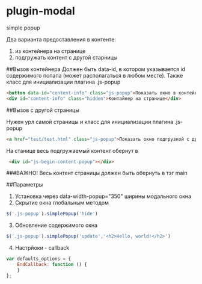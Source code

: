# plugin-modal
simple popup

Два варианта предоставления в контенте:
1. из контейнера на странице
2. подгружать контент с другой старницы


##Вызов контейнера
Должен быть data-id, в котором указывается id содержимого попапа (может располагаться в любом месте).
Также класс для инициализации плагина .js-popup

```html
<button data-id="content-info" class="js-popup">Показать окно в контейнере</button>
<div id="content-info" class="hidden">Контайнер на странице</div>
```


##Вызов с другой страницы

Нужен урл самой страницы и класс для инициализации плагина .js-popup
```html
<a href="test/test.html" class="js-popup">Показать окно подгрузкой с другой страницы (преимущественно для форм)</a>
```
На станице весь подгружаемый контент обернут в 
```html
 <div id="js-begin-content-popup"></div>
```

###ВАЖНО!
Весь контент страницы должен быть обернуть в тэг main


##Параметры
1. Установка через data-width-popup="350" ширины модального окна
2. Скрытие окна глобальным методом

```js
$('.js-popup').simplePopup('hide')
```
3. Обновление содержимого окна

```js
$('.js-popup').simplePopup('update','<h2>Hello, world!</h2>')
```
4. Настрйоки - callback

```js
var defaults_options = {
    EndCallback: function () {
    }
};
```
